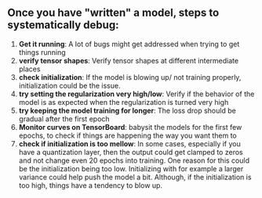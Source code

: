 ## Once you have "written" a model, steps to systematically debug:
1. **Get it running**: A lot of bugs might get addressed when trying to get things running
2. **verify tensor shapes**: Verify tensor shapes at different intermediate places
3. **check initialization**: If the model is blowing up/ not training properly, initialization could be the issue. 
4. **try setting the regularization very high/low**: Verify if the behavior of the model is as expected when the regularization is turned very high
5. **try keeping the model training for longer**: The loss drop should be gradual after the first epoch
6. **Monitor curves on TensorBoard**: babysit the models for the first few epochs, to check if things are happening the way you want them to
7. **check if initialization is too mellow**: In some cases, especially if you have a quantization layer, then the output could get clamped to zeros and not change even 20 epochs into training. One reason for this could be the initialization being too low. Initializing with for example a larger variance could help push the model a bit. Although, if the initialization is too high, things have a tendency to blow up. 
